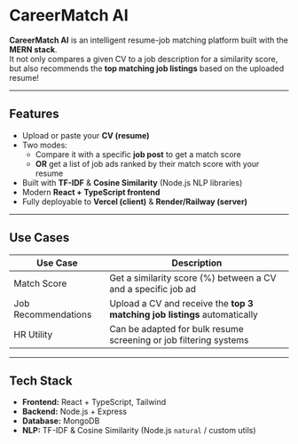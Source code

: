 # CareerMatch AI 

**CareerMatch AI** is an intelligent resume-job matching platform built with the **MERN stack**.  
It not only compares a given CV to a job description for a similarity score, but also recommends the **top matching job listings** based on the uploaded resume!

---

## Features

- Upload or paste your **CV (resume)**
- Two modes:
  - Compare it with a specific **job post** to get a match score
  - **OR** get a list of job ads ranked by their match score with your resume
- Built with **TF-IDF** & **Cosine Similarity** (Node.js NLP libraries)
- Modern **React + TypeScript frontend**
- Fully deployable to **Vercel (client)** & **Render/Railway (server)**

---

## Use Cases

| Use Case | Description |
|----------|-------------|
| Match Score | Get a similarity score (%) between a CV and a specific job ad |
| Job Recommendations | Upload a CV and receive the **top 3 matching job listings** automatically |
| HR Utility | Can be adapted for bulk resume screening or job filtering systems |

---

## Tech Stack

- **Frontend:** React + TypeScript, Tailwind  
- **Backend:** Node.js + Express  
- **Database:** MongoDB
- **NLP:** TF-IDF & Cosine Similarity (Node.js `natural` / custom utils)  


